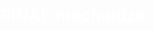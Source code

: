 # FINAl_machaidze
<!DOCTYPE html>
<html lang="en">

<head>
    <meta charset="UTF-8">
    <meta name="viewport" content="width=device-width, initial-scale=1.0">
    <title>Workplace Stress and Mental Health</title>
    <style>
        body {
            font-family: Arial, sans-serif;
            margin: 0;
            padding: 0;
            background: url('images.jpg') no-repeat center center fixed;
            background-size: cover;
            color: #fff;
        }

        header {
            background-color: rgba(0, 0, 0, 0.7);
            color: #fff;
            padding: 20px;
            text-align: center;
            font-size: 24px;
            font-weight: bold;
        }

        main {
            max-width: 800px;
            margin: 20px auto;
            padding: 20px;
            background-color: rgba(255, 255, 255, 0.9);
            box-shadow: 0 0 10px rgba(0, 0, 0, 0.1);
            color: #333;
        }

        footer {
            background-color: rgba(0, 0, 0, 0.7);
            color: #fff;
            padding: 10px;
            text-align: center;
            position: fixed;
            bottom: 0;
            width: 100%;
        }

        .flourish-embed {
            margin: 20px auto;
        }

        img {
            max-width: 100%;
            height: auto;
            display: block;
            margin: 20px auto;
        }
    </style>
</head>

<body>

    <header>
        <h1>Mental Health and Work: Understanding the Links</h1>
    </header>

    <main>
        <p>Workplace stress has become a pervasive issue affecting a significant number of individuals in today's professional landscape. The demands of modern work environments, combined with personal and societal pressures, contribute to a growing concern for mental health and well-being...</p>
        <div class="flourish-embed flourish-chart" data-src="visualisation/16547548"><script src="https://public.flourish.studio/resources/embed.js"></script></div>
        <p>Studies and surveys consistently reveal a disturbingly high prevalence of workplace stress across various industries and job roles. The impact of stress on mental health is profound, leading to a range of issues such as anxiety, depression, and burnout...</p>
        <div class="flourish-embed flourish-radar" data-src="visualisation/16547637"><script src="https://public.flourish.studio/resources/embed.js"></script></div>

        <p>One critical aspect influencing the mental health of employees is the availability of healthcare benefits in the workplace. Access to mental health resources, counseling services, and medical coverage can make a significant difference in how individuals cope with stress. Unfortunately, a considerable number of workers find themselves in situations where such healthcare benefits are not provided by their employers...</p>
        <div class="flourish-embed flourish-scatter" data-src="visualisation/16547760"><script src="https://public.flourish.studio/resources/embed.js"></script></div>

        <p>Research consistently highlights the correlation between having healthcare benefits at work and improved mental health outcomes. Employees with access to healthcare resources are more likely to seek help when needed, reducing the negative impact of stress on their mental well-being. In contrast, those without such benefits may face barriers to obtaining the support they require, potentially exacerbating their stress levels...</p>
        <div class="flourish-embed flourish-chart" data-src="visualisation/15573318"><script src="https://public.flourish.studio/resources/embed.js"></script></div>

        <p>For many individuals, the absence of healthcare benefits at work can become a deciding factor in whether to continue their employment. The strain of managing stress without access to professional support can lead to feelings of hopelessness and frustration. Ultimately, some employees may feel compelled to leave their positions in search of a healthier work environment that prioritizes mental health...</p>

        <p>Workplace stress affects individuals across different demographics, as demonstrated in our dataset. Examples include a 31-year-old male from the United Kingdom actively seeking treatment despite facing frequent work interference. Another case involves a 23-year-old male experiencing work interference without seeking treatment, highlighting the complex interplay of individual experiences with stress...</p>

        <p>Comments from participants in the dataset emphasize the need for better healthcare coverage and support at work. These remarks underscore the importance of tailoring healthcare benefits to address mental health concerns, potentially preventing employees from leaving due to stress...</p>

        <img src="stressful.png" alt="Your Image Description">

        <p>Employers and organizations must recognize the critical role they play in promoting the mental well-being of their workforce. Offering comprehensive healthcare benefits, including mental health resources, can contribute to a positive workplace culture and improve employee satisfaction. By addressing these issues proactively, organizations can create a supportive environment, potentially preventing the negative consequences of workplace stress...</p>
    </main>

    <footer>
        &copy; 2024 
    </footer>

</body>

</html>

